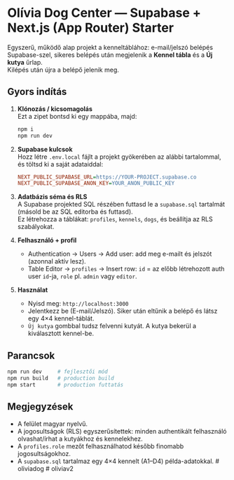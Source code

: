 
# Olívia Dog Center — Supabase + Next.js (App Router) Starter

Egyszerű, működő alap projekt a kenneltáblához: e-mail/jelszó belépés Supabase-szel,
sikeres belépés után megjelenik a **Kennel tábla** és a **Új kutya** űrlap.  
Kilépés után újra a belépő jelenik meg.

## Gyors indítás

1) **Klónozás / kicsomagolás**  
   Ezt a zipet bontsd ki egy mappába, majd:
   ```bash
   npm i
   npm run dev
   ```

2) **Supabase kulcsok**  
   Hozz létre `.env.local` fájlt a projekt gyökerében az alábbi tartalommal, és töltsd ki a saját adataiddal:
   ```ini
   NEXT_PUBLIC_SUPABASE_URL=https://YOUR-PROJECT.supabase.co
   NEXT_PUBLIC_SUPABASE_ANON_KEY=YOUR_ANON_PUBLIC_KEY
   ```

3) **Adatbázis séma és RLS**  
   A Supabase projekted SQL részében futtasd le a `supabase.sql` tartalmát (másold be az SQL editorba és futtasd).  
   Ez létrehozza a táblákat: `profiles`, `kennels`, `dogs`, és beállítja az RLS szabályokat.

4) **Felhasználó + profil**  
   - Authentication → Users → Add user: add meg e-mailt és jelszót (azonnal aktív lesz).
   - Table Editor → `profiles` → Insert row: `id` = az előbb létrehozott auth user `id`-ja, `role` pl. `admin` vagy `editor`.

5) **Használat**  
   - Nyisd meg: `http://localhost:3000`  
   - Jelentkezz be (E-mail/Jelszó). Siker után eltűnik a belépő és látsz egy 4×4 kennel-táblát.  
   - `Új kutya` gombbal tudsz felvenni kutyát. A kutya bekerül a kiválasztott kennel-be.

## Parancsok

```bash
npm run dev     # fejlesztői mód
npm run build   # production build
npm start       # production futtatás
```

## Megjegyzések

- A felület magyar nyelvű.
- A jogosultságok (RLS) egyszerűsítettek: minden authentikált felhasználó olvashat/írhat a kutyákhoz és kennelekhez.
- A `profiles.role` mezőt felhasználhatod később finomabb jogosultságokhoz.
- A `supabase.sql` tartalmaz egy 4×4 kennelt (A1–D4) példa-adatokkal.
#   o l i v i a d o g  
 #   o l i v i a v 2  
 